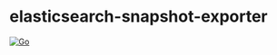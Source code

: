 # elasticsearch-snapshot-exporter

[![Go](https://github.com/flant/elasticsearch-snapshot-exporter/actions/workflows/go.yml/badge.svg)](https://github.com/flant/elasticsearch-snapshot-exporter/actions/workflows/go.yml)
